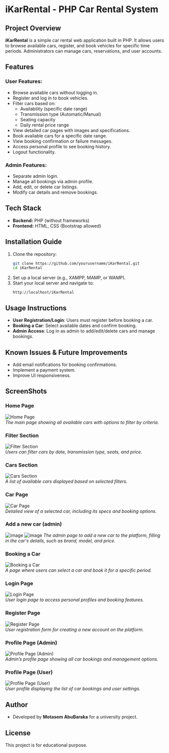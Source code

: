 # iKarRental - PHP Car Rental System

## Project Overview

**iKarRental** is a simple car rental web application built in PHP. It allows users to browse available cars, register, and book vehicles for specific time periods. Administrators can manage cars, reservations, and user accounts.

## Features

### User Features:

- Browse available cars without logging in.
- Register and log in to book vehicles.
- Filter cars based on:
  - Availability (specific date range)
  - Transmission type (Automatic/Manual)
  - Seating capacity
  - Daily rental price range
- View detailed car pages with images and specifications.
- Book available cars for a specific date range.
- View booking confirmation or failure messages.
- Access personal profile to see booking history.
- Logout functionality.

### Admin Features:

- Separate admin login.
- Manage all bookings via admin profile.
- Add, edit, or delete car listings.
- Modify car details and remove bookings.

## Tech Stack

- **Backend:** PHP (without frameworks)
- **Frontend:** HTML, CSS (Bootstrap allowed)

## Installation Guide

1. Clone the repository:
   ```bash
   git clone https://github.com/yourusername/iKarRental.git
   cd iKarRental
   ```
2. Set up a local server (e.g., XAMPP, MAMP, or WAMP).
3. Start your local server and navigate to:
   ```
   http://localhost/iKarRental
   ```

## Usage Instructions

- **User Registration/Login**: Users must register before booking a car.
- **Booking a Car**: Select available dates and confirm booking.
- **Admin Access**: Log in as admin to add/edit/delete cars and manage bookings.

## Known Issues & Future Improvements

- Add email notifications for booking confirmations.
- Implement a payment system.
- Improve UI responsiveness.


## ScreenShots

### Home Page
![Home Page](https://github.com/user-attachments/assets/5ff5cf17-572f-41b6-a68e-172c1bcba653)  
_The main page showing all available cars with options to filter by criteria._

### Filter Section
![Filter Section](https://github.com/user-attachments/assets/b1e82dab-1a46-4823-8d5a-618e54ee6b84)  
_Users can filter cars by date, transmission type, seats, and price._

### Cars Section
![Cars Section](https://github.com/user-attachments/assets/3165e7b3-3a3b-4205-b81a-0eb1222a5901)  
_A list of available cars displayed based on selected filters._

### Car Page
![Car Page](https://github.com/user-attachments/assets/e99f40a0-0465-4203-8e75-37e58713fc27)  
_Detailed view of a selected car, including its specs and booking options._

### Add a new car (admin)
![image](https://github.com/user-attachments/assets/d9eb4354-e828-4340-a82c-e0cbc7729a03)
![image](https://github.com/user-attachments/assets/e7f2b05d-b422-4f48-ae70-ac79509c30d4)
_The admin page to add a new car to the platform, filling in the car's details, such as brand, model, and price._  

### Booking a Car
![Booking a Car](https://github.com/user-attachments/assets/39303cd0-5819-4a5d-8a93-03d5e6220832)  
_A page where users can select a car and book it for a specific period._

### Login Page
![Login Page](https://github.com/user-attachments/assets/eef3820e-1c2c-4dc0-bc35-693f49603e58)  
_User login page to access personal profiles and booking features._

### Register Page
![Register Page](https://github.com/user-attachments/assets/fa0b9a85-0d34-45b7-9cff-ed0e993dbf19)  
_User registration form for creating a new account on the platform._

### Profile Page (Admin)
![Profile Page (Admin)](https://github.com/user-attachments/assets/7f036f6c-1e01-4785-92d2-73a64497dbcf)  
_Admin’s profile page showing all car bookings and management options._

### Profile Page (User)
![Profile Page (User)](https://github.com/user-attachments/assets/cd64a6f4-ea38-4710-9dce-87c915ae8c11)  
_User profile displaying the list of car bookings and user settings._


## Author

- Developed by **Motasem AbuBaraka** for a university project.

## License

This project is for educational purpose.

